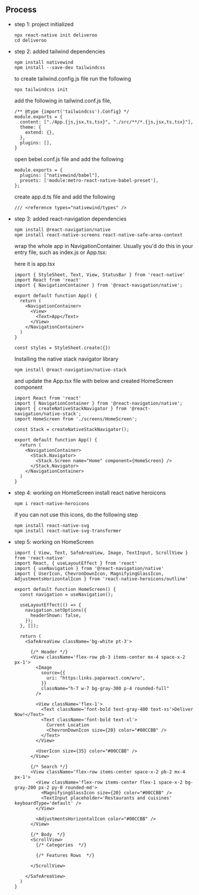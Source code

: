 ## Process
- step 1: project initialized
  ```
  npx react-native init deliveroo
  cd deliveroo
  ```
- step 2: added tailwind dependencies
  ```
  npm install nativewind
  npm install --save-dev tailwindcss
  ```

  to create tailwind.config.js file run the following
  ```
  npx tailwindcss init
  ```

  add the following in tailwind.conf.js file,
  ```
  /** @type {import('tailwindcss').Config} */
  module.exports = {
    content: ["./App.{js,jsx,ts,tsx}", "./src/**/*.{js,jsx,ts,tsx}"],
    theme: {
      extend: {},
    },
    plugins: [],
  }
  ```

  open bebel.conf.js file and add the following
  ```
  module.exports = {
    plugins: ["nativewind/babel"],
    presets: ['module:metro-react-native-babel-preset'],
  };
  ```

  create app.d.ts file and add the following
  ```
  /// <reference types="nativewind/types" />
  ```

- step 3: added react-navigation dependencies
  ```
  npm install @react-navigation/native
  npm install react-native-screens react-native-safe-area-context
  ```

  wrap the whole app in NavigationContainer. Usually you'd do this in your entry file, such as index.js or App.tsx:

  here it is app.tsx
  ```
  import { StyleSheet, Text, View, StatusBar } from 'react-native'
  import React from 'react'
  import { NavigationContainer } from '@react-navigation/native';

  export default function App() {
    return (
      <NavigationContainer>
        <View>
          <Text>App</Text>
        </View>
      </NavigationContainer>
    )
  }

  const styles = StyleSheet.create({})
  ```

  Installing the native stack navigator library
  ```
  npm install @react-navigation/native-stack
  ```

  and update the App.tsx file with below and created HomeScreen component
  ```
  import React from 'react'
  import { NavigationContainer } from '@react-navigation/native';
  import { createNativeStackNavigator } from '@react-navigation/native-stack';
  import HomeScreen from './screens/HomeScreen';

  const Stack = createNativeStackNavigator();

  export default function App() {
    return (
      <NavigationContainer>
        <Stack.Navigator>
          <Stack.Screen name="Home" component={HomeScreen} />
        </Stack.Navigator>
      </NavigationContainer>
    )
  }
  ```

- step 4: working on HomeScreen
  install react native heroicons
  ```
  npm i react-native-heroicons
  ```


  if you can not use this icons, do the following step
  ```
  npm install react-native-svg
  npm install react-native-svg-transformer
  ```
- step 5: working on HomeScreen
  ```
  import { View, Text, SafeAreaView, Image, TextInput, ScrollView } from 'react-native'
  import React, { useLayoutEffect } from 'react'
  import { useNavigation } from '@react-navigation/native'
  import { UserIcon, ChevronDownIcon, MagnifyingGlassIcon, AdjustmentsHorizontalIcon } from 'react-native-heroicons/outline'

  export default function HomeScreen() {
    const navigation = useNavigation();

    useLayoutEffect(() => {
      navigation.setOptions({
        headerShown: false,
      });
    }, []);

    return (
      <SafeAreaView className='bg-white pt-3'>

        {/* Header */}
        <View className='flex-row pb-3 items-center mx-4 space-x-2 px-1'>
          <Image
            source={{
              uri: "https:links.papareact.com/wru",
            }}
            className="h-7 w-7 bg-gray-300 p-4 rounded-full"
          />

          <View className='flex-1'>
            <Text className='font-bold text-gray-400 text-xs'>Deliver Now!</Text>
            <Text className='font-bold text-xl'>
              Current Location
              <ChevronDownIcon size={20} color="#00CCBB" />
            </Text>
          </View>

          <UserIcon size={35} color="#00CCBB" />
        </View>

        {/* Search */}
        <View className='flex-row items-center space-x-2 pb-2 mx-4 px-1'>
          <View className='flex-row items-center flex-1 space-x-2 bg-gray-200 px-2 py-0 rounded-md'>
            <MagnifyingGlassIcon size={20} color="#00CCBB" />
            <TextInput placeholder='Restaurants and cuisines' keyboardType='default' />
          </View>

          <AdjustmentsHorizontalIcon color="#00CCBB" />
        </View>

        {/* Body  */}
        <ScrollView>
          {/* Categories  */}

          {/* Features Rows  */}
          
        </ScrollView>

      </SafeAreaView>
    )
  }
  ```